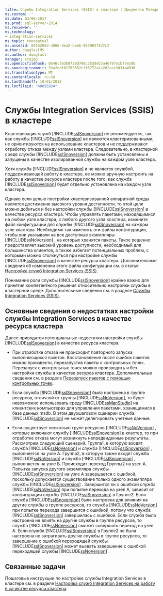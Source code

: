```yaml
---
title: Службы Integration Services (SSIS) в кластере | Документы Майкрософт
ms.custom: ''
ms.date: 03/06/2017
ms.prod: sql-server-2014
ms.reviewer: ''
ms.technology:
- integration-services
ms.topic: conceptual
ms.assetid: 0216266d-d866-4ea2-bbeb-955965f4d7c2
author: douglaslMS
ms.author: douglasl
manager: craigg
ms.openlocfilehash: 0846c7bdb0728d79dc3538eb5a46797e1b77e3db
ms.sourcegitcommit: 3da2edf82763852cff6772a1a282ace3034b4936
ms.translationtype: MT
ms.contentlocale: ru-RU
ms.lasthandoff: 10/02/2018
ms.locfileid: "48095984"
---
```

# <a name="integration-services-ssis-in-a-cluster"></a>Службы Integration Services (SSIS) в кластере
  Кластеризация служб [!INCLUDE[ssISnoversion](../../includes/ssisnoversion-md.md)] не рекомендуется, так как службы [!INCLUDE[ssISnoversion](../../includes/ssisnoversion-md.md)] не являются кластеризованными, не ориентируются на использование кластеров и не поддерживают отработку отказа между узлами кластера. Следовательно, в кластерной среде службы [!INCLUDE[ssISnoversion](../../includes/ssisnoversion-md.md)] должны быть установлены и запущены в качестве изолированной службы на каждом узле кластера.  
  
 Хотя служба [!INCLUDE[ssISnoversion](../../includes/ssisnoversion-md.md)] и не является службой, поддерживающей работу в кластере, ее можно вручную настроить на работу в качестве ресурса кластера после того, как служба [!INCLUDE[ssISnoversion](../../includes/ssisnoversion-md.md)] будет отдельно установлена на каждом узле кластера.  
  
 Однако если целью постройки кластеризованной аппаратной среды является достижение высокого уровня доступности, то этой цели можно добиться и без настройки службы [!INCLUDE[ssISnoversion](../../includes/ssisnoversion-md.md)] в качестве ресурса кластера.  Чтобы управлять пакетами, находящимися на любом узле кластера, с любого другого узла кластера, измените файл конфигурации для службы [!INCLUDE[ssISnoversion](../../includes/ssisnoversion-md.md)] на каждом узле кластера. Необходимо так изменить эти файлы конфигурации, чтобы они указывали на все доступные экземпляры [!INCLUDE[ssNoVersion](../../includes/ssnoversion-md.md)] , на которых хранятся пакеты. Такое решение предоставляет высокий уровень доступности, необходимый для большинства клиентов, а также избегает потенциальных проблем, с которыми можно столкнуться при настройке службы [!INCLUDE[ssISnoversion](../../includes/ssisnoversion-md.md)] в качестве ресурса кластера. Дополнительные сведения об изменении этого файла конфигурации см. в статье [Настройка служб Integration Services (SSIS)](integration-services-service-ssis-service.md).  
  
 Понимание роли службы [!INCLUDE[ssISnoversion](../../includes/ssisnoversion-md.md)] крайне важно для принятия компетентного решения относительно настройки службы в кластерной среде. Дополнительные сведения см. в разделе [Службы Integration Services (SSIS)](integration-services-service-ssis-service.md).  
  
## <a name="understanding-the-disadvantages-of-configuring-integration-services-as-a-cluster-resource"></a>Основные сведения о недостатках настройки службы Integration Services в качестве ресурса кластера  
 Далее приводятся потенциальные недостатки настройки службы [!INCLUDE[ssISnoversion](../../includes/ssisnoversion-md.md)] в качестве ресурса кластера.  
  
-   При отработке отказа не происходит повторного запуска выполняющихся пакетов. Восстановление после ошибок пакетов можно произвести, перезапустив пакеты с контрольных точек. Перезапуск с контрольных точек можно производить и без настройки службы в качестве ресурса кластера. Дополнительные сведения см. в разделе [Перезапуск пакетов с помощью контрольных точек](../packages/restart-packages-by-using-checkpoints.md).  
  
-   Если служба [!INCLUDE[ssISnoversion](../../includes/ssisnoversion-md.md)] была настроена в группе ресурсов, отличной от группы [!INCLUDE[ssNoVersion](../../includes/ssnoversion-md.md)], то будет невозможно использовать среду [!INCLUDE[ssManStudio](../../includes/ssmanstudio-md.md)] на клиентских компьютерах для управления пакетами, хранящимися в базе данных msdb. В этом двухшаговом сценарии служба [!INCLUDE[ssISnoversion](../../includes/ssisnoversion-md.md)] не может делегировать учетные данные.  
  
-   Если существует несколько групп ресурсов [!INCLUDE[ssNoVersion](../../includes/ssnoversion-md.md)] , которые включают службу [!INCLUDE[ssISnoversion](../../includes/ssisnoversion-md.md)] в кластер, то при отработке отказа могут возникнуть непредвиденные результаты. Рассмотрим следующий сценарий. Группа1, в которую входят служба [!INCLUDE[ssNoVersion](../../includes/ssnoversion-md.md)] и служба [!INCLUDE[ssISnoversion](../../includes/ssisnoversion-md.md)] , выполняется на узле А. Группа2, в которую также входят служба [!INCLUDE[ssNoVersion](../../includes/ssnoversion-md.md)] и служба [!INCLUDE[ssISnoversion](../../includes/ssisnoversion-md.md)] , выполняется на узле Б. Происходит переход Группы2 на узел А. Попытка запуска другого экземпляра службы [!INCLUDE[ssISnoversion](../../includes/ssisnoversion-md.md)] на узле А завершается с ошибкой, поскольку допускается существование только одного экземпляра службы [!INCLUDE[ssISnoversion](../../includes/ssisnoversion-md.md)] . Завершится ли с ошибкой служба [!INCLUDE[ssNoVersion](../../includes/ssnoversion-md.md)] при попытке перехода на узел А, зависит от конфигурации службы [!INCLUDE[ssISnoversion](../../includes/ssisnoversion-md.md)] в Группе2. Если служба [!INCLUDE[ssISnoversion](../../includes/ssisnoversion-md.md)] была настроена для влияния на другие службы в группе ресурсов, то служба [!INCLUDE[ssNoVersion](../../includes/ssnoversion-md.md)] при попытке перехода завершится с ошибкой, потому что служба [!INCLUDE[ssISnoversion](../../includes/ssisnoversion-md.md)] завершилась с ошибкой. Если служба была настроена не влиять на другие службы в группе ресурсов, то служба [!INCLUDE[ssNoVersion](../../includes/ssnoversion-md.md)] сможет совершить переход на узел А. Если служба [!INCLUDE[ssISnoversion](../../includes/ssisnoversion-md.md)] в Группе2 не была настроена не затрагивать другие службы в группе ресурсов, то завершение с ошибкой переходящей службы [!INCLUDE[ssISnoversion](../../includes/ssisnoversion-md.md)] может вызвать завершение с ошибкой переходящей службы [!INCLUDE[ssNoVersion](../../includes/ssnoversion-md.md)] .  
  
## <a name="related-tasks"></a>Связанные задачи  
 Пошаговые инструкции по настройке службы Integration Services в кластере см. в разделе [Настройка служб Integration Services на работу в качестве ресурса кластера](../configure-the-integration-services-service-as-a-cluster-resource.md).  
  
  
